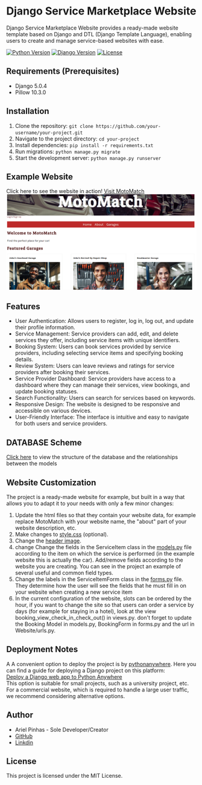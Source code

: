 # Django Service Marketplace Website

Django Service Marketplace Website provides a ready-made website template based on Django and DTL (Django Template Language), enabling users to create and manage service-based websites with ease.

[![Python Version](https://img.shields.io/badge/python-3.9-blue.svg)](https://www.python.org/downloads/release/python-390/)
[![Django Version](https://img.shields.io/badge/django-5.0.4-green.svg)](https://www.djangoproject.com/download/)
[![License](https://img.shields.io/badge/license-MIT-yellow.svg)](https://opensource.org/licenses/MIT)


## Requirements (Prerequisites)
- Django 5.0.4
- Pillow 10.3.0

## Installation
1. Clone the repository: `git clone https://github.com/your-username/your-project.git`
2. Navigate to the project directory: `cd your-project`
3. Install dependencies: `pip install -r requirements.txt`
4. Run migrations: `python manage.py migrate`
5. Start the development server: `python manage.py runserver`

## Example Website
Click here to see the website in action!
[Visit MotoMatch](https://www.google.com/)
![Screenshot of Home Page](/MarketPlace/screenshots/Screenshot_home.png)

## Features
- User Authentication: Allows users to register, log in, log out, and update their profile information.
- Service Management: Service providers can add, edit, and delete services they offer, including service items with unique identifiers.
- Booking System: Users can book services provided by service providers, including selecting service items and specifying booking details.
- Review System: Users can leave reviews and ratings for service providers after booking their services.
- Service Provider Dashboard: Service providers have access to a dashboard where they can manage their services, view bookings, and update booking statuses.
- Search Functionality: Users can search for services based on keywords.
- Responsive Design: The website is designed to be responsive and accessible on various devices.
- User-Friendly Interface: The interface is intuitive and easy to navigate for both users and service providers.

## DATABASE Scheme
[Click here](\database_scheme.svg) to view the structure of the database and the relationships between the models

## Website Customization
The project is a ready-made website for example, but built in a way that allows you to adapt it to your needs with only a few minor changes:
1. Update the html files so that they contain your website data, for example replace MotoMatch with your website name, the "about" part of your website description, etc.
2. Make changes to [style.css](\MarketPlaceWebsite\Website\static\css\style.css) (optional).
3. Change the [header image](\MarketPlaceWebsite\Website\static\img\header_image.jpg).
4. change Change the fields in the ServiceItem class in the [models.py](\MarketPlaceWebsite\Website\models.py) file according to the item on which the service is performed (in the example website this is actually the car).
Add/remove fields according to the website you are creating.
You can see in the project an example of several useful and common field types.
5. Change the labels in the ServiceItemForm class in the [forms.py](\MarketPlaceWebsite\Website\forms.py) file.
They determine how the user will see the fields that he must fill in on your website when creating a new service item
6. In the current configuration of the website, slots can be ordered by the hour, if you want to change the site so that users can order a service by days (for example for staying in a hotel), look at the view booking_view_check_in_check_out() in views.py.
don't forget to update the Booking Model in models.py, BookingForm in forms.py and the url in Website/urls.py.


## Deployment Notes

A A convenient option to deploy the project is by [pythonanywhere](https://www.pythonanywhere.com/).
Here you can find a guide for deploying a Django project on this platform:<br>
[Deploy a Django web app to Python Anywhere](https://www.youtube.com/watch?v=xtnUwvjOThg&ab_channel=CloudWithDjango)<br>
This option is suitable for small projects, such as a university project, etc.
For a commercial website, which is required to handle a large user traffic, we recommend considering alternative options.

## Author

- Ariel Pinhas - Sole Developer/Creator
- [GitHub](https://github.com/ariel-pi)
- [Linkdin](http://www.linkedin.com/in/ariel-pinhas)

## License
This project is licensed under the MIT License.

